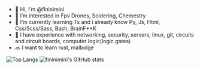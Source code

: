 - 👋 Hi, I’m @fininimini
- 👀 I’m interested in Fpv Drones, Soldering, Chemestry
- 🌱 I’m currently learning Ts and i already know Py, Js, Html, Css/Scss/Sass, Bash, BrainF**K
- 🚦 I have experience with networking, security, servers, linux, git, circuits and circuit boards, computer logic(logic gates)
- 🔜 I want to learn rust, malbolge

![Top Langs](https://github-readme-stats.vercel.app/api/top-langs/?username=fininimini&layout=compact&show_icons=true&theme=vue-dark)
![fininimini's GitHub stats](https://github-readme-stats.vercel.app/api?username=fininimini&count_private=true&include_all_commits=true&show_icons=true&theme=vue-dark)
